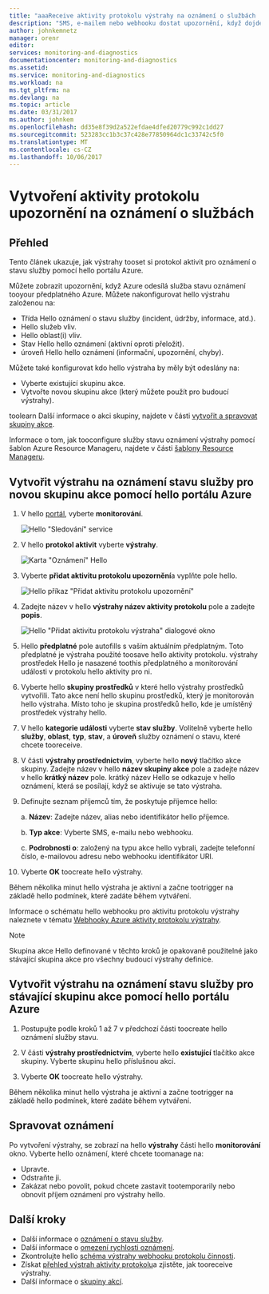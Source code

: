 ```yaml
---
title: "aaaReceive aktivity protokolu výstrahy na oznámení o službách | Microsoft Docs"
description: "SMS, e-mailem nebo webhooku dostat upozornění, když dojde k služby Azure."
author: johnkemnetz
manager: orenr
editor: 
services: monitoring-and-diagnostics
documentationcenter: monitoring-and-diagnostics
ms.assetid: 
ms.service: monitoring-and-diagnostics
ms.workload: na
ms.tgt_pltfrm: na
ms.devlang: na
ms.topic: article
ms.date: 03/31/2017
ms.author: johnkem
ms.openlocfilehash: dd35e8f39d2a522efdae4dfed20779c992c1dd27
ms.sourcegitcommit: 523283cc1b3c37c428e77850964dc1c33742c5f0
ms.translationtype: MT
ms.contentlocale: cs-CZ
ms.lasthandoff: 10/06/2017
---
```

# <a name="create-activity-log-alerts-on-service-notifications"></a>Vytvoření aktivity protokolu upozornění na oznámení o službách
## <a name="overview"></a>Přehled
Tento článek ukazuje, jak výstrahy tooset si protokol aktivit pro oznámení o stavu služby pomocí hello portálu Azure.  

Můžete zobrazit upozornění, když Azure odesílá služba stavu oznámení tooyour předplatného Azure. Můžete nakonfigurovat hello výstrahu založenou na:

- Třída Hello oznámení o stavu služby (incident, údržby, informace, atd.).
- Hello služeb vliv.
- Hello oblast(i) vliv.
- Stav Hello hello oznámení (aktivní oproti přeložit).
- úroveň Hello hello oznámení (informační, upozornění, chyby).

Můžete také konfigurovat kdo hello výstraha by měly být odeslány na:

- Vyberte existující skupinu akce.
- Vytvořte novou skupinu akce (který můžete použít pro budoucí výstrahy).

toolearn Další informace o akci skupiny, najdete v části [vytvořit a spravovat skupiny akce](monitoring-action-groups.md).

Informace o tom, jak tooconfigure služby stavu oznámení výstrahy pomocí šablon Azure Resource Manageru, najdete v části [šablony Resource Manageru](monitoring-create-activity-log-alerts-with-resource-manager-template.md).

## <a name="create-an-alert-on-a-service-health-notification-for-a-new-action-group-by-using-hello-azure-portal"></a>Vytvořit výstrahu na oznámení stavu služby pro novou skupinu akce pomocí hello portálu Azure
1. V hello [portál](https://portal.azure.com), vyberte **monitorování**.

    ![Hello "Sledování" service](./media/monitoring-activity-log-alerts-on-service-notifications/home-monitor.png)

2. V hello **protokol aktivit** vyberte **výstrahy**.

    ![Karta "Oznámení" Hello](./media/monitoring-activity-log-alerts-on-service-notifications/alerts-blades.png)

3. Vyberte **přidat aktivitu protokolu upozornění**a vyplňte pole hello.

    ![Hello příkaz "Přidat aktivitu protokolu upozornění"](./media/monitoring-activity-log-alerts-on-service-notifications/add-activity-log-alert.png)

4. Zadejte název v hello **výstrahy název aktivity protokolu** pole a zadejte **popis**.

    ![Hello "Přidat aktivitu protokolu výstraha" dialogové okno](./media/monitoring-activity-log-alerts-on-service-notifications/activity-log-alert-service-notification-new-action-group.png)

5. Hello **předplatné** pole autofills s vaším aktuálním předplatným. Toto předplatné je výstraha použité toosave hello aktivity protokolu. výstrahy prostředek Hello je nasazené toothis předplatného a monitorování události v protokolu hello aktivity pro ni.

6. Vyberte hello **skupiny prostředků** v které hello výstrahy prostředků vytvořili. Tato akce není hello skupinu prostředků, který je monitorován hello výstraha. Místo toho je skupina prostředků hello, kde je umístěný prostředek výstrahy hello.

7. V hello **kategorie události** vyberte **stav služby**. Volitelně vyberte hello **služby**, **oblast**, **typ**, **stav**, a **úroveň** služby oznámení o stavu, které chcete tooreceive.

8. V části **výstrahy prostřednictvím**, vyberte hello **nový** tlačítko akce skupiny. Zadejte název v hello **název skupiny akce** pole a zadejte název v hello **krátký název** pole. krátký název Hello se odkazuje v hello oznámení, která se posílají, když se aktivuje se tato výstraha.

9. Definujte seznam příjemců tím, že poskytuje příjemce hello:

    a. **Název**: Zadejte název, alias nebo identifikátor hello příjemce.

    b. **Typ akce**: Vyberte SMS, e-mailu nebo webhooku.

    c. **Podrobnosti o**: založený na typu akce hello vybrali, zadejte telefonní číslo, e-mailovou adresu nebo webhooku identifikátor URI.

10. Vyberte **OK** toocreate hello výstrahy.

Během několika minut hello výstraha je aktivní a začne tootrigger na základě hello podmínek, které zadáte během vytváření.

Informace o schématu hello webhooku pro aktivitu protokolu výstrahy naleznete v tématu [Webhooky Azure aktivity protokolu výstrahy](monitoring-activity-log-alerts-webhook.md).

>[!NOTE]
>Skupina akce Hello definované v těchto kroků je opakovaně použitelné jako stávající skupina akce pro všechny budoucí výstrahy definice.
>
>

## <a name="create-an-alert-on-a-service-health-notification-for-an-existing-action-group-by-using-hello-azure-portal"></a>Vytvořit výstrahu na oznámení stavu služby pro stávající skupinu akce pomocí hello portálu Azure

1. Postupujte podle kroků 1 až 7 v předchozí části toocreate hello oznámení služby stavu. 

2. V části **výstrahy prostřednictvím**, vyberte hello **existující** tlačítko akce skupiny. Vyberte skupinu hello příslušnou akci.

3. Vyberte **OK** toocreate hello výstrahy.

Během několika minut hello výstraha je aktivní a začne tootrigger na základě hello podmínek, které zadáte během vytváření.

## <a name="manage-your-alerts"></a>Spravovat oznámení

Po vytvoření výstrahy, se zobrazí na hello **výstrahy** části hello **monitorování** okno. Vyberte hello oznámení, které chcete toomanage na:

* Upravte.
* Odstraňte ji.
* Zakázat nebo povolit, pokud chcete zastavit tootemporarily nebo obnovit příjem oznámení pro výstrahy hello.

## <a name="next-steps"></a>Další kroky
- Další informace o [oznámení o stavu služby](monitoring-service-notifications.md).
- Další informace o [omezení rychlosti oznámení](monitoring-alerts-rate-limiting.md).
- Zkontrolujte hello [schéma výstrahy webhooku protokolu činnosti](monitoring-activity-log-alerts-webhook.md).
- Získat [přehled výstrah aktivity protokolu](monitoring-overview-alerts.md)a zjistěte, jak tooreceive výstrahy. 
- Další informace o [skupiny akcí](monitoring-action-groups.md).
